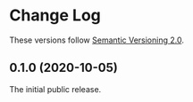 # Change Log

These versions follow [Semantic Versioning 2.0](https://semver.org).

## 0.1.0 (2020-10-05)

The initial public release.

